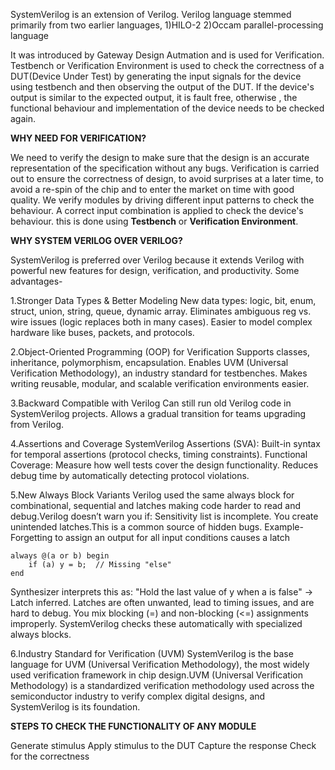 SystemVerilog is an extension of Verilog.
Verilog language stemmed primarily from two earlier languages,
1)HILO-2
2)Occam parallel-processing language


It was introduced by Gateway Design Autmation and is used for Verification. Testbench or Verification Environment is used to check the correctness of a DUT(Device Under Test) by generating the input signals for the device using testbench and then observing the output of the DUT. If the device's output is similar to the expected output, it is fault free, otherwise , the functional behaviour and implementation of the device needs to be checked again.







**WHY NEED FOR VERIFICATION?**

We need to verify the design to make sure that the design is an accurate representation of the specification without any bugs. Verification is carried out to ensure the correctness of design, to avoid surprises at a later time, to avoid a re-spin of the chip and to enter the market on time with good quality. We verify modules by driving different input patterns to check the behaviour. A correct input combination is applied to check the device's behaviour. this is done using **Testbench** or **Verification Environment**.







**WHY SYSTEM VERILOG OVER VERILOG?**

SystemVerilog is preferred over Verilog because it extends Verilog with powerful new features for design, verification, and productivity.
Some advantages-


1.Stronger Data Types & Better Modeling
New data types: logic, bit, enum, struct, union, string, queue, dynamic array.
Eliminates ambiguous reg vs. wire issues (logic replaces both in many cases).
Easier to model complex hardware like buses, packets, and protocols.

2.Object-Oriented Programming (OOP) for Verification
Supports classes, inheritance, polymorphism, encapsulation.
Enables UVM (Universal Verification Methodology), an industry standard for testbenches.
Makes writing reusable, modular, and scalable verification environments easier.

3.Backward Compatible with Verilog
Can still run old Verilog code in SystemVerilog projects.
Allows a gradual transition for teams upgrading from Verilog.

4.Assertions and Coverage
SystemVerilog Assertions (SVA): Built-in syntax for temporal assertions (protocol checks, timing constraints).
Functional Coverage: Measure how well tests cover the design functionality.
Reduces debug time by automatically detecting protocol violations.

5.New Always Block Variants
Verilog used the same always block for combinational, sequential and latches making code harder to read and debug.Verilog doesn’t warn you if:
Sensitivity list is incomplete.
You create unintended latches.This is a common source of hidden bugs.
Example-Forgetting to assign an output for all input conditions causes a latch

```
always @(a or b) begin
    if (a) y = b;  // Missing "else"
end
```
Synthesizer interprets this as: "Hold the last value of y when a is false" → Latch inferred.
Latches are often unwanted, lead to timing issues, and are hard to debug.
You mix blocking (=) and non-blocking (<=) assignments improperly.
SystemVerilog checks these automatically with specialized always blocks.

6.Industry Standard for Verification (UVM)
SystemVerilog is the base language for UVM (Universal Verification Methodology), the most widely used verification framework in chip design.UVM (Universal Verification Methodology) is a standardized verification methodology used across the semiconductor industry to verify complex digital designs, and SystemVerilog is its foundation.







**STEPS TO CHECK THE FUNCTIONALITY OF ANY MODULE**

Generate stimulus
Apply stimulus to the DUT
Capture the response
Check for the correctness

